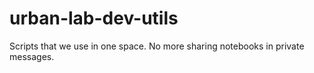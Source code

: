 # urban-lab-dev-utils
Scripts that we use in one space. No more sharing notebooks in private messages.
